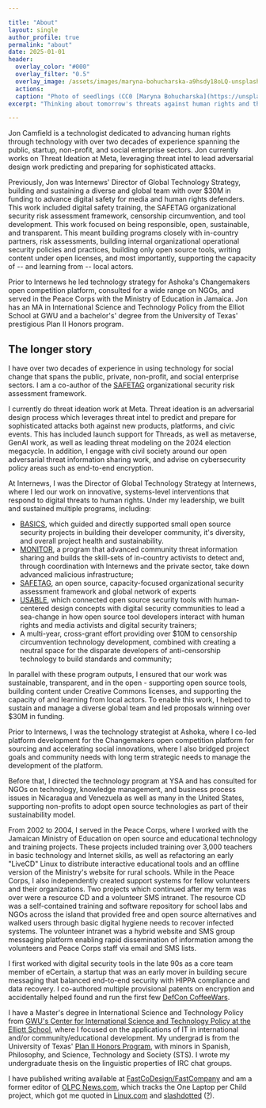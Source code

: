 ```yaml
---

title: "About"
layout: single
author_profile: true
permalink: "about"
date: 2025-01-01
header:
  overlay_color: "#000"
  overlay_filter: "0.5"
  overlay_image: /assets/images/maryna-bohucharska-a9hsdy18oLQ-unsplash-glitched.png
  actions:
  caption: "Photo of seedlings (CC0 [Maryna Bohucharska](https://unsplash.com/@bohucharska) / Unsplash) filtered with [Glimpse](https://glimpse-editor.org/)"
excerpt: "Thinking about tomorrow's threats against human rights and the open Internet. Frustrated Optimist, open source nerd, gardener, salsa dancer, cook, husband, dad, embarrassed Texan. Opinions here are my own. he/they"

---
```


Jon Camfield is a technologist dedicated to advancing human rights through technology with over two decades of experience spanning the public, startup, non-profit, and social enterprise sectors. Jon currently works on Threat Ideation at Meta, leveraging threat intel to lead adversarial design work predicting and preparing for sophisticated attacks.

Previously, Jon was Internews' Director of Global Technology Strategy, building and sustaining a diverse and global team with over $30M in funding to advance digital safety for media and human rights defenders. This work included digital safety training, the SAFETAG organizational security risk assessment framework, censorship circumvention, and tool development. This work focused on being responsible, open, sustainable, and transparent. This meant building programs closely with in-country partners, risk assessments, building internal organizational operational security policies and practices, building only open source tools, writing content under open licenses, and most importantly, supporting the capacity of -- and learning from -- local actors.

Prior to Internews he led technology strategy for Ashoka's Changemakers open competition platform, consulted for a wide range on NGOs, and served in the Peace Corps with the Ministry of Education in Jamaica. Jon has an MA in International Science and Technology Policy from the Elliot School at GWU and a bachelor's' degree from the University of Texas' prestigious Plan II Honors program.


## The longer story

I have over two decades of experience in using technology for social change that spans the public, private, non-profit, and social enterprise sectors. I am a co-author of the [SAFETAG](https://safetag.org) organizational security risk assessment framework.

I currently do threat ideation work at Meta. Threat ideation is an adversarial design process which leverages threat intel to predict and prepare for sophisticated attacks both against new products, platforms, and civic events.  This has included launch support for Threads, as well as metaverse, GenAI work, as well as leading threat modeling on the 2024 election megacycle. In addition, I engage with civil society around our open adversarial threat information sharing work, and advise on cybersecurity policy areas such as end-to-end encryption.

At Internews, I was the Director of Global Technology Strategy at Internews, where I led our work on innovative, systems-level interventions that respond to digital threats to human rights. Under my leadership, we built and sustained multiple programs, including:

* [BASICS](https://internews.org/areas-of-expertise/global-tech/global-tech-projects/basics/), which guided and directly supported small open source security projects in building their developer community, it's diversity, and overall project health and sustainability.
* [MONITOR](https://internews.org/areas-of-expertise/global-tech/global-tech-projects/global-tech-monitor/), a program that advanced community threat information sharing and builds the skill-sets of in-country activists to detect and, through coordination with Internews and the private sector, take down advanced malicious infrastructure; 
* [SAFETAG](https://SAFETAG.org), an open source, capacity-focused organizational security assessment framework and global network of experts
* [USABLE](https://USABLE.tools), which connected open source security tools with human-centered design concepts with digital security communities to lead a sea-change in how open source tool developers interact with human rights and media activists and digital security trainers;
* A multi-year, cross-grant effort providing over $10M to censorship circumvention technology development, combined with creating a neutral space for the disparate developers of anti-censorship technology to build standards and community;

In parallel with these program outputs, I ensured that our work was sustainable, transparent, and in the open - supporting open source tools, building content under Creative Commons licenses, and supporting the capacity of and learning from local actors. To enable this work, I helped to sustain and manage a diverse global team and led proposals winning over $30M in funding.

Prior to Internews, I was the technology strategist at Ashoka, where I co-led platform development for the Changemakers open competition platform for sourcing and accelerating social innovations, where I also bridged project goals and community needs with long term strategic needs to manage the development of the platform.

Before that, I directed the technology program at YSA and has consulted for NGOs on technology, knowledge management, and business process issues in Nicaragua and Venezuela as well as many in the United States, supporting non-profits to adopt open source technologies as part of their sustainability model. 

From 2002 to 2004, I served in the Peace Corps, where I worked with the Jamaican Ministry of Education on open source and educational technology and training projects.  These projects included training over 3,000 teachers in basic technology and Internet skills, as well as refactoring an early "LiveCD" Linux to distribute interactive educational tools and an offline version of the Ministry's website for rural schools.  While in the Peace Corps, I also independently created support systems for fellow volunteers and their organizations.  Two projects which continued after my term was over were a resource CD and a volunteer SMS intranet.  The resource CD was a self-contained training and software repository for school labs and NGOs across the island that provided free and open source alternatives and walked users through basic digital hygiene needs to recover infected systems.  The volunteer intranet was a hybrid website and SMS group messaging platform enabling rapid dissemination of information among the volunteers and Peace Corps staff via email and SMS lists.

I first worked with digital security tools in the late 90s as a core team member of eCertain, a startup that was an early mover in building secure messaging that balanced end-to-end security with HIPPA compliance and data recovery. I co-authored multiple provisional patents on encryption and accidentally helped found and run the first few  <a href="http://www.CoffeeWars.org">DefCon CoffeeWars</a>.

I have a Master's degree in International Science and Technology Policy from <a href="http://www.gwu.edu/%7Ecistp/" target="_new">GWU's Center for International Science and Technology Policy at the Elliott School</a>, where I focused on the applications of IT in international and/or community/educational development. My undergrad is from the University of Texas' <a href="http://www.utexas.edu/cola/plan2/" target="_new">Plan II Honors Program</a>, with minors in Spanish, Philosophy, and Science, Technology and Society (STS). I wrote my undergraduate thesis on the linguistic properties of IRC chat groups.

I have published writing available at <a href="https://www.fastcompany.com/user/jon-camfield">FastCoDesign/FastCompany</a> and am a former editor of <a href="http://www.olpcnews.com/" target="_blank">OLPC News.com</a>, which tracks the One Laptop per Child project, which got me quoted in <a href="https://www.linux.com/news/assessing-true-cost-one-laptop-child/" target="_blank">Linux.com</a> and
<a href="http://hardware.slashdot.org/article.pl?sid=06/12/08/2217257" target="_blank">slashdotted</a> (<a href="http://en.wikipedia.org/wiki/Slashdotted">?</a>).
